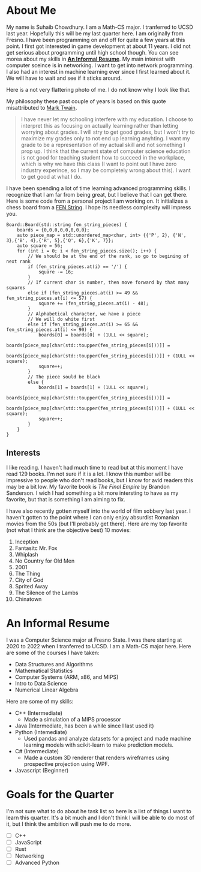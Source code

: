 # About Me
My name is Suhaib Chowdhury. I am a Math-CS major. I tranferred to UCSD last year. Hopefully this will be my last quarter here. I am originally from Fresno. I have been programming on and off for quite a few years at this point. I first got interested in game development at about 11 years. I did not get serious about programming until high school though. You can see morea about my skills in [**An Informal Resume**](#an-informal-resume). My main interest with computer sceince is in networking. I want to get into network programming. I also had an interest in machine learning ever since I first learned about it. We will have to wait and see if it sticks around.

Here is a not very flattering photo of me. I do not know why I look like that.

My philosophy these past couple of years is based on this quote misattributed to [Mark Twain](https://marktwainstudies.com/the-apocryphal-twain-i-have-never-let-schooling-interfere-with-my-education/).
> I have never let my schooling interfere with my education.
I choose to interpret this as focusing on actually learning rather than letting worrying about grades. I will stry to get good grades, but I won't try to maximize my grades only to not end up learning anyhting. I want my grade to be a representation of my actual skill and not something I prop up. I think that the current state of computer science education is not good for teaching student how to succeed in the workplace, which is why we have this class (I want to point out I have zero industry experince, so I may be completely wrong about this). I want to get good at what I do. 

I have been spending a lot of time learning advanced programming skills. I recognize that I am far from being great, but I believe that I can get there. Here is some code from a personal project I am working on. It initializes a chess board from a [FEN String](https://en.wikipedia.org/wiki/Forsyth%E2%80%93Edwards_Notation). I hope its needless complexity will impress you.
```
Board::Board(std::string fen_string_pieces) {
	boards = {0,0,0,0,0,0,0,0};
	auto piece_map = std::unordered_map<char, int> {{'P', 2}, {'N', 3},{'B', 4},{'R', 5},{'Q', 6},{'K', 7}};
	auto square = 56;
	for (int i = 0; i < fen_string_pieces.size(); i++) {
		// We should be at the end of the rank, so go to begining of next rank
		if (fen_string_pieces.at(i) == '/') {
			square -= 16;
		} 
		// If current char is number, then move forward by that many squares
		else if (fen_string_pieces.at(i) >= 49 && fen_string_pieces.at(i) <= 57) {
			square += (fen_string_pieces.at(i) - 48);
		}
		// Alphabetical character, we have a piece
		// We will do white first
		else if (fen_string_pieces.at(i) >= 65 && fen_string_pieces.at(i) <= 90) {
			boards[0] = boards[0] + (1ULL << square);
			boards[piece_map[char(std::toupper(fen_string_pieces[i]))]] =
				 boards[piece_map[char(std::toupper(fen_string_pieces[i]))]] + (1ULL << square);
			square++;
		}
		// The piece sould be black
		else {
			boards[1] = boards[1] + (1ULL << square);
			boards[piece_map[char(std::toupper(fen_string_pieces[i]))]] =
				 boards[piece_map[char(std::toupper(fen_string_pieces[i]))]] + (1ULL << square);
			square++;
		}
	}
}
```

## Interests
I like reading. I haven't had much time to read but at this moment I have read 129 books. I'm not sure if it is a lot. I know this number will be impressive to people who don't read books, but I know for avid readers this may be a bit low. My favorite book is _The Final Empire_ by Brandon Sanderson. I wich I had something a bit more intersting to have as my favorite, but that is something I am aiming to fix.

I have also recently gotten myself into the world of film sobbery last year. I haven't gotten to the point where I can only enjoy absurdist Romanian movies from the 50s (but I'll probably get there). Here are my top favorite (not what I think are the objective best) 10 movies:
1. Inception
2. Fantasitc Mr. Fox
3. Whiplash
4. No Country for Old Men
5. 2001
6. The Thing
7. City of God
8. Sprited Away
9. The Silence of the Lambs
10. Chinatown  

# An Informal Resume
I was a Computer Science major at Fresno State. I was there starting at 2020 to 2022 when I tranferred to UCSD. I am a Math-CS major here. Here are some of the courses I have taken:
- Data Structures and Algorithms
- Mathematical Statistics
- Computer Systems (ARM, x86, and MIPS)
- Intro to Data Science
- Numerical Linear Algebra

Here are some of my skills:
- C++ (Intermediate)
    -  Made a simulation of a MIPS processor
- Java (Intermediate, has been a while since I last used it)
- Python (Intemediate)
    - Used pandas and analyze datasets for a project and made machine learning models with scikit-learn to make prediction models.  
- C# (Intermediate)
    - Made a custom 3D renderer that renders wireframes using prospective projection using WPF.
- Javascript (Beginner)

# Goals for the Quarter
I'm not sure what to do about he task list so here is a list of things I want to learn this quarter. It's a bit much and I don't think I will be able to do most of it, but I think the ambition will push me to do more.
- [ ] C++
- [ ] JavaScript
- [ ] Rust
- [ ] Networking
- [ ] Advanced Python